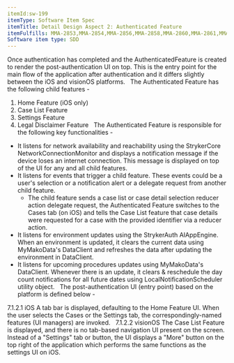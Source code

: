 ```yaml
---
itemId:sw-199
itemType: Software Item Spec
itemTitle: Detail Design Aspect 2: Authenticated Feature
itemFulfills: MMA-2853,MMA-2854,MMA-2856,MMA-2858,MMA-2860,MMA-2861,MMA-2862,MMA-2863,MMA-2864,MMA-2865,MMA-2867,MMA-2868,MMA-2869,MMA-2870,MMA-2871,MMA-2872,MMA-2874,MMA-2875,MMA-2876,MMA-2877,MMA-2878,MMA-2879,MMA-2880,MMA-2881,MMA-2883,MMA-2884,MMA-2885,MMA-2886
Software item type: SDD
---
```

Once authentication has completed and the AuthenticatedFeature is created to render the post-authentication UI on top. This is the entry point for the main flow of the application after authentication and it differs slightly between the iOS and visionOS platforms.
 
The Authenticated Feature has the following child features -
1. Home Feature (iOS only)
2. Case List Feature
3. Settings Feature
4. Legal Disclaimer Feature
 
The Authenticated Feature is responsible for the following key functionalities -
* It listens for network availability and reachability using the StrykerCore NetworkConnectionMonitor and displays a notification message if the device loses an internet connection. This message is displayed on top of the UI for any and all child features.
* It listens for events that trigger a child feature. These events could be a user's selection or a notification alert or a delegate request from another child feature. 
	* The child feature sends a case list or case detail selection reducer action delegate request, the Authenticated Feature switches to the Cases tab (on iOS) and tells the Case List feature that case details were requested for a case with the provided identifier via a reducer action.
* It listens for environment updates using the StrykerAuth AIAppEngine. When an environment is updated, it clears the current data using MyMakoData's DataClient and refreshes the data after updating the environment in DataClient.
* It listens for upcoming procedures updates using MyMakoData's DataClient. Whenever there is an update, it clears & reschedule the day count notifications for all future dates using LocalNotificationScheduler utility object.
 
The post-authentication UI (entry point) based on the platform is defined below - 

7.1.2.1 iOS
A tab bar is displayed, defaulting to the Home Feature UI. When the user selects the Cases or the Settings tab, the correspondingly-named features (UI managers) are invoked.
 
7.1.2.2 visionOS
The Case List Feature is displayed, and there is no tab-based navigation UI present on the screen. Instead of a "Settings" tab or button, the UI displays a "More" button on the top right of the application which performs the same functions as the settings UI on iOS.
 
 
